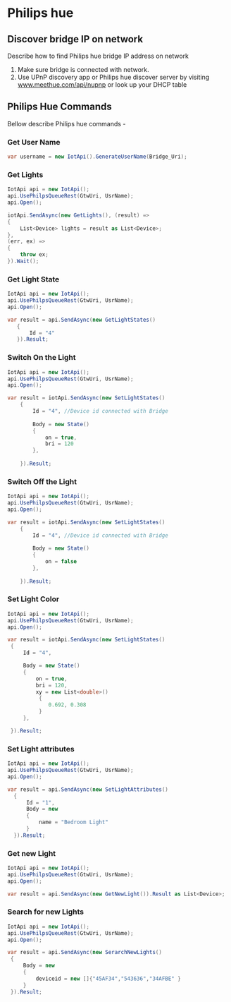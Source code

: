 ﻿# Philips hue 

## Discover bridge IP on network
Describe how to find Philips hue bridge IP address on network
1. Make sure bridge is connected with network.
2. Use UPnP discovery app or Philips hue discover server by visiting www.meethue.com/api/nupnp or look up your DHCP table 

## Philips Hue Commands 
Bellow describe Philips hue commands - 

### Get User Name
```C#
var username = new IotApi().GenerateUserName(Bridge_Uri);
```
### Get Lights 
```C#
IotApi api = new IotApi();
api.UsePhilpsQueueRest(GtwUri, UsrName);
api.Open();

iotApi.SendAsync(new GetLights(), (result) =>
{
    List<Device> lights = result as List<Device>;
},
(err, ex) =>
{
    throw ex;
}).Wait();
```
### Get Light State 
```C#
IotApi api = new IotApi();
api.UsePhilpsQueueRest(GtwUri, UsrName);
api.Open();

var result = api.SendAsync(new GetLightStates()
   {
       Id = "4"
   }).Result;
```

### Switch On the Light
```C#
IotApi api = new IotApi();
api.UsePhilpsQueueRest(GtwUri, UsrName);
api.Open();

var result = iotApi.SendAsync(new SetLightStates()
    {
        Id = "4", //Device id connected with Bridge 
    
        Body = new State()
        {
            on = true,
            bri = 120
        },
    
    }).Result;
```

### Switch Off the Light
```C#
IotApi api = new IotApi();
api.UsePhilpsQueueRest(GtwUri, UsrName);
api.Open();

var result = iotApi.SendAsync(new SetLightStates()
    {
        Id = "4", //Device id connected with Bridge 
    
        Body = new State()
        {
            on = false
        },
    
    }).Result;
```
### Set Light Color
```C#
IotApi api = new IotApi();
api.UsePhilpsQueueRest(GtwUri, UsrName);
api.Open();

var result = iotApi.SendAsync(new SetLightStates()
 {
     Id = "4",

     Body = new State()
     {
         on = true,
         bri = 120,
         xy = new List<double>()
          {
             0.692, 0.308
          }
     },

 }).Result;
```
### Set Light attributes 
```C#
IotApi api = new IotApi();
api.UsePhilpsQueueRest(GtwUri, UsrName);
api.Open();

var result = api.SendAsync(new SetLightAttributes()
  {
      Id = "1",
      Body = new
      {
          name = "Bedroom Light"
      }
  }).Result;
```
### Get new Light

```C#
IotApi api = new IotApi();
api.UsePhilpsQueueRest(GtwUri, UsrName);
api.Open();

var result = api.SendAsync(new GetNewLight()).Result as List<Device>;
```

### Search for new Lights
```C#
IotApi api = new IotApi();
api.UsePhilpsQueueRest(GtwUri, UsrName);
api.Open();

var result = api.SendAsync(new SerarchNewLights()
 {
     Body = new
     {
         deviceid = new []{"45AF34","543636","34AFBE" }
     }
 }).Result;
```

